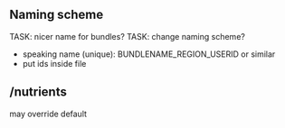 
Naming scheme
----------------------------------------------------------

TASK: nicer name for bundles?
TASK: change naming scheme?

- speaking name (unique): BUNDLENAME_REGION_USERID or similar
- put ids inside file


/nutrients
----------------------------------------------------------

may override default
